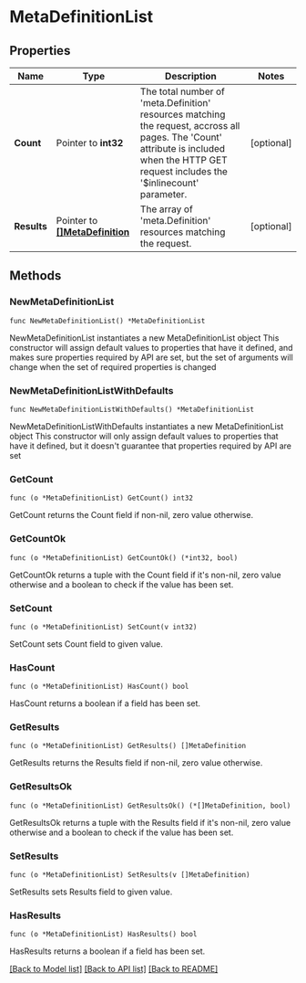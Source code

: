 # MetaDefinitionList

## Properties

Name | Type | Description | Notes
------------ | ------------- | ------------- | -------------
**Count** | Pointer to **int32** | The total number of &#39;meta.Definition&#39; resources matching the request, accross all pages. The &#39;Count&#39; attribute is included when the HTTP GET request includes the &#39;$inlinecount&#39; parameter. | [optional] 
**Results** | Pointer to [**[]MetaDefinition**](meta.Definition.md) | The array of &#39;meta.Definition&#39; resources matching the request. | [optional] 

## Methods

### NewMetaDefinitionList

`func NewMetaDefinitionList() *MetaDefinitionList`

NewMetaDefinitionList instantiates a new MetaDefinitionList object
This constructor will assign default values to properties that have it defined,
and makes sure properties required by API are set, but the set of arguments
will change when the set of required properties is changed

### NewMetaDefinitionListWithDefaults

`func NewMetaDefinitionListWithDefaults() *MetaDefinitionList`

NewMetaDefinitionListWithDefaults instantiates a new MetaDefinitionList object
This constructor will only assign default values to properties that have it defined,
but it doesn't guarantee that properties required by API are set

### GetCount

`func (o *MetaDefinitionList) GetCount() int32`

GetCount returns the Count field if non-nil, zero value otherwise.

### GetCountOk

`func (o *MetaDefinitionList) GetCountOk() (*int32, bool)`

GetCountOk returns a tuple with the Count field if it's non-nil, zero value otherwise
and a boolean to check if the value has been set.

### SetCount

`func (o *MetaDefinitionList) SetCount(v int32)`

SetCount sets Count field to given value.

### HasCount

`func (o *MetaDefinitionList) HasCount() bool`

HasCount returns a boolean if a field has been set.

### GetResults

`func (o *MetaDefinitionList) GetResults() []MetaDefinition`

GetResults returns the Results field if non-nil, zero value otherwise.

### GetResultsOk

`func (o *MetaDefinitionList) GetResultsOk() (*[]MetaDefinition, bool)`

GetResultsOk returns a tuple with the Results field if it's non-nil, zero value otherwise
and a boolean to check if the value has been set.

### SetResults

`func (o *MetaDefinitionList) SetResults(v []MetaDefinition)`

SetResults sets Results field to given value.

### HasResults

`func (o *MetaDefinitionList) HasResults() bool`

HasResults returns a boolean if a field has been set.


[[Back to Model list]](../README.md#documentation-for-models) [[Back to API list]](../README.md#documentation-for-api-endpoints) [[Back to README]](../README.md)


